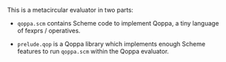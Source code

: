 This is a metacircular evaluator in two parts:

* `qoppa.scm` contains Scheme code to implement Qoppa, a tiny language of
  fexprs / operatives.

* `prelude.qop` is a Qoppa library which implements enough Scheme features
  to run `qoppa.scm` within the Qoppa evaluator.
